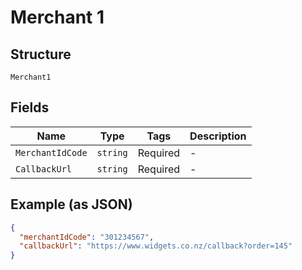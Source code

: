 
# Merchant 1

## Structure

`Merchant1`

## Fields

| Name | Type | Tags | Description |
|  --- | --- | --- | --- |
| `MerchantIdCode` | `string` | Required | - |
| `CallbackUrl` | `string` | Required | - |

## Example (as JSON)

```json
{
  "merchantIdCode": "301234567",
  "callbackUrl": "https://www.widgets.co.nz/callback?order=145"
}
```

